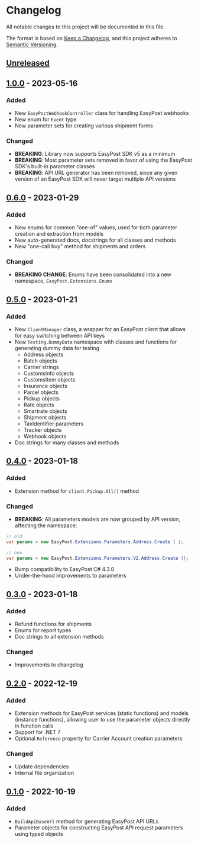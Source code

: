 # Changelog

All notable changes to this project will be documented in this file.

The format is based on [Keep a Changelog](https://keepachangelog.com/en/1.0.0/),
and this project adheres to [Semantic Versioning](https://semver.org/spec/v2.0.0.html).

## [Unreleased]

## [1.0.0] - 2023-05-16

### Added

- New `EasyPostWebhookController` class for handling EasyPost webhooks
- New enum for `Event` type
- New parameter sets for creating various shipment forms

### Changed

- **BREAKING**: Library now supports EasyPost SDK v5 as a minimum
- **BREAKING**: Most parameter sets removed in favor of using the EasyPost SDK's built-in parameter classes
- **BREAKING**: API URL generator has been removed, since any given version of an EasyPost SDK will never target multiple API versions

## [0.6.0] - 2023-01-29

### Added

- New enums for common "one-of" values, used for both parameter creation and extraction from models
- New auto-generated docs, docstrings for all classes and methods
- New "one-call buy" method for shipments and orders

### Changed

- **BREAKING CHANGE**: Enums have been consolidated into a new namespace, `EasyPost.Extensions.Enums`

## [0.5.0] - 2023-01-21

### Added

- New `ClientManager` class, a wrapper for an EasyPost client that allows for easy switching between API keys
- New `Testing.DummyData` namespace with classes and functions for generating dummy data for testing
    - Address objects
    - Batch objects
    - Carrier strings
    - CustomsInfo objects
    - CustomsItem objects
    - Insurance objects
    - Parcel objects
    - Pickup objects
    - Rate objects
    - Smartrate objects
    - Shipment objects
    - TaxIdentifier parameters
    - Tracker objects
    - Webhook objects
- Doc strings for many classes and methods

## [0.4.0] - 2023-01-18

### Added

- Extension method for `client.Pickup.All()` method

### Changed

- **BREAKING**: All parameters models are now grouped by API version, affecting the namespace:

```csharp
// old
var params = new EasyPost.Extensions.Parameters.Address.Create { };

// new
var params = new EasyPost.Extensions.Parameters.V2.Address.Create {};
```

- Bump compatibility to EasyPost C# 4.3.0
- Under-the-hood improvements to parameters

## [0.3.0] - 2023-01-18

### Added

- Refund functions for shipments
- Enums for report types
- Doc strings to all extension methods

### Changed

- Improvements to changelog

## [0.2.0] - 2022-12-19

### Added

- Extension methods for EasyPost services (static functions) and models (instance functions), allowing user to use the
  parameter objects directly in function calls
- Support for .NET 7
- Optional `Reference` property for Carrier Account creation parameters

### Changed

- Update dependencies
- Internal file organization

## [0.1.0] - 2022-10-19

### Added

- `BuildApiBaseUrl` method for generating EasyPost API URLs
- Parameter objects for constructing EasyPost API request parameters using typed objects

[Unreleased]: https://github.com/nwithan8/easypost-extensions-dotnet/compare/1.0.0...HEAD

[1.0.0]: https://github.com/nwithan8/easypost-extensions-dotnet/compare/0.6.0...1.0.0

[0.6.0]: https://github.com/nwithan8/easypost-extensions-dotnet/compare/0.5.0...0.6.0

[0.5.0]: https://github.com/nwithan8/easypost-extensions-dotnet/compare/0.4.0...0.5.0

[0.4.0]: https://github.com/nwithan8/easypost-extensions-dotnet/compare/0.3.0...0.4.0

[0.3.0]: https://github.com/nwithan8/easypost-extensions-dotnet/compare/0.2.0...0.3.0

[0.2.0]: https://github.com/nwithan8/easypost-extensions-dotnet/compare/0.1.0...0.2.0

[0.1.0]: https://github.com/nwithan8/easypost-extensions-dotnet/releases/tag/0.1.0
